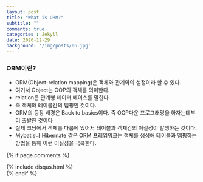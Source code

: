 ```yaml
---
layout: post
title: "What is ORM?"
subtitle: ""
comments: true
categories : Jekyll
date: 2020-12-29
background: '/img/posts/06.jpg'
---
```


### ORM이란?
 - ORM(Object-relation mapping)은 객체와 관계와의 설정이라 할 수 있다.
 - 여기서 Object는 OOP의 객체를 의미한다.
 - relation은 관계형 데이터 베이스를 말한다.
 - 즉 객체와 테이블간의 맵핑인 것이다.
 - ORM의 등장 배경은 Back to basics이다. 즉 OOP다운 프로그래밍을 하자는데부터 출발한 것이다
 - 실제 코딩에서 객체를 다룸에 있어서 테이블과 객체간의 이질성이 발생하는 것이다.
 - Mybatis나 Hibernate 같은 ORM 프레임워크는 객체를 생성해 테이블과 맵핑하는 방법을 통해 이런 이질성을 극복한다.

{% if page.comments %}
<div id="post-disqus" class="container">
{% include disqus.html %}
</div>
{% endif %}